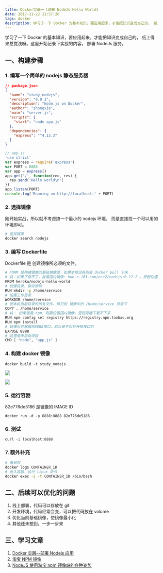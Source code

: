 ```yaml
---
title: Docker实战一【部署 NodeJs Hello World】
date: 2017-11-22 11:57:26
tags: docker
description: 学习了一下 Docker 的基本知识，要应用起来，才能把知识变成自己的， 纸上得来总觉浅呀。这里开始记录下实战的内容， 部署 NodeJs 服务。
---
```


学习了一下 Docker 的基本知识，要应用起来，才能把知识变成自己的， 纸上得来总觉浅呀。这里开始记录下实战的内容， 部署 NodeJs 服务。

## 一、构建步骤

### 1. 编写一个简单的 nodejs 静态服务器

```json
// package.json
{
  "name": "study_nodejs",
  "version": "0.0.1",
  "description": "Node.js on Docker",
  "author": "zhongxia",
  "main": "server.js",
  "scripts": {
    "start": "node app.js"
  },
  "dependencies": {
    "express": "^4.13.3"
  }
}
```

```javascript
// app.js
'use strict'
var express = require('express')
var PORT = 8888
var app = express()
app.get('/', function(req, res) {
  res.send('Hello world\n')
})
app.listen(PORT)
console.log('Running on http://localhost:' + PORT)
```

### 2. 选择镜像

刚开始实战，所以就不考虑搞一个最小的 nodejs 环境， 而是直接找一个可以用的 环境即可。

```bash
# 查找镜像
docker search nodejs
```

### 3. 编写 Dockerfile

Dockerfile 是 创建镜像所必须的文件。

```bash
# FORM 是构建镜像的基础镜像源，如果本地没有则会 docker pull 下来
# 坑：如果下载不了，就用国内镜像: hub.c.163.com/nce2/nodejs:0.12.2 ，原因你懂的
FROM heroku/nodejs-hello-world
# 创建目录，保存源码
RUN mkdir -p /home/service
# 设置工作目录
WORKDIR /home/service
# 把本机当前目录的所有文件，拷贝到 镜像中的 /home/service 目录下
COPY . /home/service
# 坑： 如果使用 npm，则要设置国内镜像，否则可能下载不下来
RUN npm config set registry https://registry.npm.taobao.org
RUN npm install
# 镜像对外暴露除8888宽口，默认是不对外开放接口的
EXPOSE 8888
# 这里用来启动项目
CMD [ "node", "app.js" ]
```

### 4. 构建 docker 镜像

```
docker build -t study_nodejs .
```

![](https://ws3.sinaimg.cn/large/006tNc79gy1flqqo6ponoj30wc0osq4c.jpg)

![](https://ws1.sinaimg.cn/large/006tNc79gy1flqqon4inyj318y04wglr.jpg)

### 5. 运行容器

82e776de5186 是镜像的 IMAGE ID

```
docker run -d -p 8888:8888 82e776de5186
```

### 6. 测试

```
curl -i localhost:8888
```

### 7. 额外补充

```bash
# 看日志
docker logs CONTAINER_ID
# 进入容器，执行 linux 命令
docker exec -i -t CONTAINER_ID /bin/bash
```

## 二、后续可以优化的问题

1.  线上部署，代码可以存放在 git
2.  开发环境，代码经常会变，可以把代码放在 volume
3.  优化当前基础镜像，使镜像最小化
4.  其他还未想到，一步一步来

## 三、学习文章

1.  [Docker 实践--部署 Nodejs 应用](https://www.cnblogs.com/li-peng/p/5827104.html)
2.  [淘宝 NPM 镜像](http://npm.taobao.org/)
3.  [NodeJS 使用淘宝 npm 镜像站的各种姿势](http://www.jianshu.com/p/253cb9003411)
